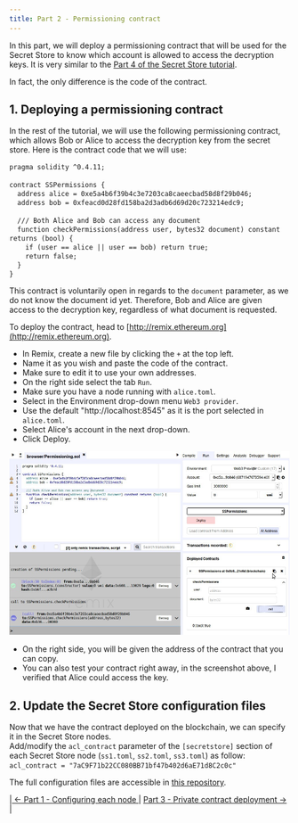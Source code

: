 ```yaml
---
title: Part 2 - Permissioning contract
---
```


In this part, we will deploy a permissioning contract that will be used for the Secret Store to know which account is allowed to access the decryption keys. It is very similar to the [Part 4 of the Secret Store tutorial](Secret-Store-Tutorial-4#3-create-and-deploy-a-permissioning-contract).

In fact, the only difference is the code of the contract.

## 1. Deploying a permissioning contract

In the rest of the tutorial, we will use the following permissioning contract, which allows Bob or Alice to access the decryption key from the secret store.
Here is the contract code that we will use: 
```solidity
pragma solidity ^0.4.11;

contract SSPermissions {
  address alice = 0xe5a4b6f39b4c3e7203ca8caeecbad58d8f29b046;
  address bob = 0xfeacd0d28fd158ba2d3adb6d69d20c723214edc9;

  /// Both Alice and Bob can access any document
  function checkPermissions(address user, bytes32 document) constant returns (bool) {
    if (user == alice || user == bob) return true;
    return false;
  }
}
```

This contract is voluntarily open in regards to the `document` parameter, as we do not know the document id yet. Therefore, Bob and Alice are given access to the decryption key, regardless of what document is requested.

To deploy the contract, head to [http://remix.ethereum.org](http://remix.ethereum.org).

- In Remix, create a new file by clicking the `+` at the top left.
- Name it as you wish and paste the code of the contract.
- Make sure to edit it to use your own addresses.
- On the right side select the tab `Run`.
- Make sure you have a node running with `alice.toml`.
- Select in the Environment drop-down menu `Web3 provider`.
- Use the default "http://localhost:8545" as it is the port selected in `alice.toml`.
- Select Alice's account in the next drop-down.
- Click Deploy.

![Remx overview](images/private-tx-remix-screenshot-0.jpg)

- On the right side, you will be given the address of the contract that you can copy.
- You can also test your contract right away, in the screenshot above, I verified that Alice could access the key.

## 2. Update the Secret Store configuration files

Now that we have the contract deployed on the blockchain, we can specify it in the Secret Store nodes.  
Add/modify the `acl_contract` parameter of the `[secretstore]` section of each Secret Store node (`ss1.toml`, `ss2.toml`, `ss3.toml`) as follow:  
`acl_contract = "7aC9F71b22CC080BB71bf47b402d6aE71d8C2c0c"`  
  
The full configuration files are accessible in [this repository](https://github.com/Tbaut/Private-Transations-Tutorial-files/tree/master/config).


|[ ← Part 1 - Configuring each node ](Private-Transactions-Tutorial-1.md)| [ Part 3 - Private contract deployment → ](Private-Transactions-Tutorial-3.md)|
